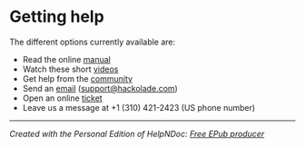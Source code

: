 # Getting help

The different options currently available are:

* Read the online [manual](<http://hackolade.com/help> "target=\"\_blank\"")&nbsp;
* Watch these short [videos](<http://hackolade.com/videos.html> "target=\"\_blank\"")&nbsp;
* Get help from the [community](<https://hackolade.zendesk.com/hc/en-us/community/topics> "target=\"\_blank\"")&nbsp;
* Send an [email](<mailto:support@hackolade.com>) (support@hackolade.com)&nbsp;
* Open an online [ticket](<https://hackolade.zendesk.com/hc/en-us/requests/new> "target=\"\_blank\"")&nbsp;
* Leave us a message at +1 (310) 421-2423 (US phone number)


***
_Created with the Personal Edition of HelpNDoc: [Free EPub producer](<https://www.helpndoc.com/create-epub-ebooks>)_
